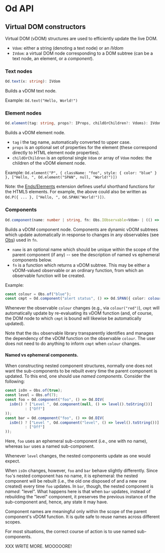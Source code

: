 # Od API

## Virtual DOM constructors

Virtual DOM (vDOM) structures are used to efficiently update the live DOM.

* `Vdom`: either a string (denoting a text node) or an _IVdom_
* `IVdom`: a virtual DOM node corresponding to a DOM subtree (can be a text node, an element, or a _component_).

### Text nodes
```TypeScript
Od.text(x: string): IVdom
```
Builds a vDOM text node.

Example: `Od.text("Hello, World!")`

### Element nodes
```TypeScript
Od.element(tag: string, props?: IProps, childOrChildren?: Vdoms): IVdom
```
Builds a vDOM element node.
* `tag` i the tag name, automatically converted to upper case.
* `props` is an optional set of properties for the element (these correspond directly to HTML element node properties).
* `childOrChildren` is an optional single `Vdom` or array of `Vdom` nodes: the children of the vDOM element node.

Example: `Od.element("P", { className: "foo", style: { color: "blue" } }, ["Hello, ", Od.element("SPAN", null, "World!")])`

Note: the [Ends/Elements](../Od/Ends/Elements.ts) extension defines useful shorthand functions for the HTML5 elements.  For example, the above could also be written as `Od.P({ ... }, ["Hello, ", Od.SPAN("World!")])`.

### Components
```TypeScript
Od.component(name: number | string, fn: Obs.IObservable<Vdom> | (() => Vdom)): IVdom
```
Builds a vDOM component node.  Components are dynamic vDOM subtrees which update automatically in response to changes in any observables (see [Obs](Obs.ts)) used in `fn`.
* `name` is an optional name which should be unique within the scope of the parent component (if any) -- see the description of named vs ephemeral components below.
* `fn` is a function which returns a vDOM subtree.  This may be either a vDOM-valued observable or an ordinary function, from which an observable function will be created.

Example:
```TypeScript
const colour = Obs.of("blue");
const cmpt = Od.component("alert status", () => Od.SPAN({ color: colour() }, "Alert!"));
```
Whenever the observable `colour` changes (e.g., via `colour("red")`), `cmpt` will automatically update by re-evaluating its vDOM function (and, of course, the DOM node to which `cmpt` is bound will likewise be automatically updated).

Note that the `Obs` observable library transparently identifies and manages the dependency of the vDOM function on the observable `colour`.  The user does not need to do anything to inform `cmpt` when `colour` changes.

#### Named vs ephemeral components.

When constructing nested component structures, normally one does not want the sub-components to be rebuilt every time the parent component is updated.  To this end, one should use _named components_.  Consider the following:
```TypeScript
const isOn = Obs.of(true);
const level = Obs.of(7);
const foo = Od.component("foo", () => Od.DIV(
  isOn() ? ["Level ", Od.component(null, () => level().toString())]
         : ["Off"]
));
const bar = Od.component("foo", () => Od.DIV(
  isOn() ? ["Level ", Od.component("level", () => level().toString())]
         : ["Off"]
));
```
Here, `foo` uses an ephemeral sub-component (i.e., one with no name), whereas `bar` uses a named sub-component.

Whenever `level` changes, the nested components update as one would expect.

When `isOn` changes, however, `foo` and `bar` behave slightly differently.  Since `foo`'s nested component has no name, it is ephemeral: the nested component will be rebuilt (i.e., the old one disposed of and a new one created) every time `foo` updates.  In `bar`, though, the nested component is _named_: "level".  What happens here is that when `bar` updates, instead of rebuilding the "level" component, it preserves the previous instance of the sub-component and, hence, any state it may have.

Component names are meaningful only within the scope of the parent component's vDOM function.  It is quite safe to reuse names across different scopes.

For most situations, the correct course of action is to use named sub-components.

XXX WRITE MORE.  MOOOOORE!
